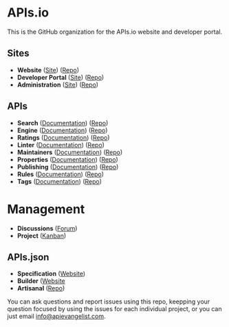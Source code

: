 # APIs.io
This is the GitHub organization for the APIs.io website and developer portal.

## Sites

 - **Website** ([Site](https://apis-io-site.apievangelist.com/)) ([Repo](https://github.com/api-search/web-site))
 - **Developer Portal** ([Site](https://apis-io-api.apievangelist.com/)) ([Repo](https://github.com/api-search/developer-portal))
 - **Administration** ([Site](https://apis-io-admin.apievangelist.com/)) ([Repo](https://github.com/api-search/admin))

## APIs

- **Search** ([Documentation](https://apis-io-search-api.apievangelist.com)) ([Repo](https://github.com/api-search/search-api))
- **Engine** ([Documentation](apis-io-engine-api.apievangelist.com)) ([Repo](https://github.com/api-search/engine-api))
- **Ratings** ([Documentation](apis-io-ratings-api.apievangelist.com)) ([Repo](https://github.com/api-search/ratings-api))
- **Linter** ([Documentation](apis-io-linter-api.apievangelist.com)) ([Repo](https://github.com/api-search/linter-api))
- **Maintainers** ([Documentation](apis-io-maintainers-api.apievangelist.com)) ([Repo](https://github.com/api-search/maintainers-api))
- **Properties** ([Documentation](apis-io-properties-api.apievangelist.com)) ([Repo](https://github.com/api-search/properties-api))
- **Publishing** ([Documentation](apis-io-publishing-api.apievangelist.com)) ([Repo](https://github.com/api-search/publishing-api))
- **Rules** ([Documentation](apis-io-rules-api.apievangelist.com)) ([Repo](https://github.com/api-search/rules-api))
- **Tags** ([Documentation](apis-io-tags-api.apievangelist.com)) ([Repo](https://github.com/api-search/tags-api))

# Management

- **Discussions** ([Forum](https://github.com/orgs/api-search/projects/1/views/1))
- **Project** ([Kanban](https://github.com/orgs/api-search/projects/1/views/1))

## APIs.json

- **Specification** ([Website](https://apisjson.org/))
- **Builder** ([Website](https://apisjson.org/](http://builder.apisyaml.org/))
- **Artisanal** ([Repo](https://github.com/apis-json/artisanal))

You can ask questions and report issues using this repo, keepping your question focused by using the issues for each individual project, or you can just email [info@apievangelist.com](mailto:info@apievangelist.com).
